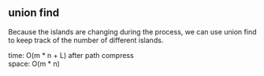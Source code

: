 ## union find
Because the islands are changing during the process, we can use union find to keep track of the number of different islands.

time: O(m * n + L) after path compress<br>
space: O(m * n)

